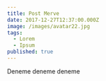 ```yaml
---
title: Post Merve
date: 2017-12-27T12:37:00.000Z
image: /images/avatar22.jpg
tags:
  - Lorem
  - Ipsum
published: true
---
```

Deneme deneme deneme
